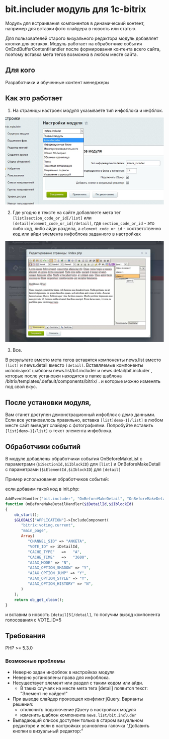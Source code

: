# bit.includer модуль для 1c-bitrix

Модуль для встраивания компонентов в динамический контент, например для вставки фото слайдера в новость или статью.

Для пользователей старого визуального редактора модуль добавляет кнопки для встакок.
Модуль работает на обработчике события OnEndBufferContentHandler после формирования контента всего сайта,
поэтому вставка мета тегов возможна в любом месте сайта.

## Для кого
Разработчики и обученные контент менеджеры

## Как это работает
1) На страницы настроек модуля указываете тип инфоблока и инфблок.

![Настройки](help/options.jpg)

2) Где угодно в тексте на сайте добавляете мета тег `[list]section_code_or_id[/list]` или `[detail]element_code_or_id[/detail]`,
где `section_code_or_id` - это либо код, либо айди раздела, а `element_code_or_id` - соответственно код или айди элемента инфоблока заданного в настройках

![Визуальный редактор](help/visual_editor.jpg)

3) Все.

В результате вместо мета тегов вставятся компоненты news.list вместо `[list]` и news.detail вместо `[detail]`.
Вставляемые компоненты используют шаблоны news.list/bit.includer и news.detail/bit.includer ,
которые после установки находятся в папке шаблона /bitrix/templates/.default/components/bitrix/ .
и которые можно изменять под свой вкус.

## После установки модуля, 
Вам станет доступен демонстрационный инфоблок с демо данными.  Если все установилось правильно, вставка `[list]demo-1[/list]` в любом месте сайт выведет слайдер с фотографиями.
Попробуйте вставить `[list]demo-1[/list]` в текст элемента инфоблока.

## Обработчики событий
В модуле добавлены обработчики события OnBeforeMakeList с параметрами (`$iSectionId,$iIblockID`) для `[list]` и OnBeforeMakeDetail с параметрами (`$iElementId,$iIblockID`) для `[detail]`

Пример использования обработчиков событий:

если добавим такой код в init.php:

```php
AddEventHandler("bit.includer", "OnBeforeMakeDetail", "OnBeforeMakeDetailHandler");
function OnBeforeMakeDetailHandler($iDetailId,$iIblockId)
{
    ob_start();
	$GLOBALS["APPLICATION"]->IncludeComponent(
	   "bitrix:voting.current",
	   "main_page",
	   Array(
		  "CHANNEL_SID" => "ANKETA",
		  "VOTE_ID" => iDetailId,
		  "CACHE_TYPE"   =>   "A",
		  "CACHE_TIME"   =>   "3600",
		  "AJAX_MODE" => "N",
		  "AJAX_OPTION_SHADOW" => "Y",
		  "AJAX_OPTION_JUMP" => "Y",
		  "AJAX_OPTION_STYLE" => "Y",
		  "AJAX_OPTION_HISTORY" => "N",
	   )
	);
	return ob_get_clean();
}
```

и вставим в новость `[detail]5[/detail]`, то получим вывод компонента голосования c VOTE_ID=5

## Требования
 РHP >= 5.3.0

### Возможные проблемы
* Неверно задан инфоблок в настройках модуля
* Неверно установлены права для инфоблока.
* Несуществует элемент или раздел с таким кодом или айди.
    + В таких случаях на месте мета тега [detail] появится текст: "Элемент не найден!"
* При выводе слайдер произошел конфликт jQuery. Варианты решения:
	+ отключить подключение jQuery в настройках модуля
	+ изменить шаблон компонента `news.list/bit.includer`
* Выпадающий список доступен только в старом визуальном редакторе и если в настройках усановлена галочка "Добавить кнопки в визуальный редактор:"
